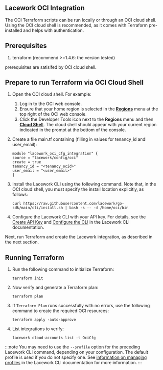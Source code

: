 
## Lacework OCI Integration

The OCI Terraform scripts can be run locally or through an OCI cloud shell. Using the OCI cloud shell is recommended, as it comes with Terraform pre-installed and helps with authentication.

## Prerequisites

1. terraform (recommend >=1.4.6: the version tested)

prerequisites are satisifed by OCI cloud shell.

## Prepare to run Terraform via OCI Cloud Shell

1. Open the OCI cloud shell. For example:
   1. Log in to the OCI web console.
   2. Ensure that your home region is selected in the [**Regions**](https://docs.oracle.com/en-us/iaas/Content/GSG/Concepts/working-with-regions.htm) menu at the top right of the OCI web console. 
   3. Click the Developer Tools icon next to the **Regions** menu and then [**Cloud Shell**](https://docs.oracle.com/en-us/iaas/Content/API/Concepts/cloudshellgettingstarted.htm). The cloud shell should appear with your current region indicated in the prompt at the bottom of the console. 
2. Create a file main.tf containing (filling in values for tenancy_id and user_email):
    ```
   module "lacework_oci_cfg_integration" {
   source = "lacework/config/oci"
   create = true
   tenancy_id = "<tenancy_ocid>"
   user_email = "<user_email>"
   }
   ```

3. Install the Lacework CLI using the following command. Note that, in the OCI cloud shell, you must specify the install location explicitly, as follows: 
   ```
   curl https://raw.githubusercontent.com/lacework/go-sdk/main/cli/install.sh | bash -s -- -d /home/oci/bin
   ```
4. Configure the Lacework CLI with your API key. For details, see the [Create API Key](https://docs.lacework.net/cli/#create-api-key) and [Configure the CLI](https://docs.lacework.net/cli/#configure-the-cli) in the Lacework CLI documentation. 

Next, run Terraform and create the Lacework integration, as described in the next section.

## Running Terraform

1. Run the following command to initialize Terraform:
   ```
   terraform init
   ```

2. Now verify and generate a Terraform plan:
   ```
   terraform plan
   ```
3. If `Terraform Plan` runs successfully with no errors, use the following command to create the required OCI resources:
   ```
   terraform apply -auto-approve
   ```
4. List integrations to verify:
   ```
   lacework cloud-accounts list -t OciCfg
   ```

:::note
You may need to use the `--profile` option for the preceding Lacework CLI command, depending on your configuration. The default profile is used if you do not specify one. See [information on managing profiles](https://docs.lacework.net/cli#multiple-profiles) in the Lacework CLI documentation for more information.
:::
